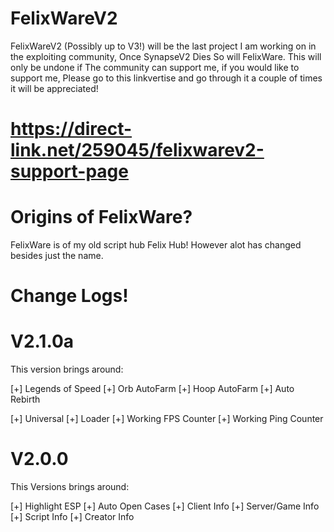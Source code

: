 # FelixWareV2

FelixWareV2 (Possibly up to V3!) will be the last project I am working on in the exploiting community, Once SynapseV2 Dies So will FelixWare. This will only be undone if The community can support me, if you would like to support me, Please go to this linkvertise and go through it a couple of times it will be appreciated!

# https://direct-link.net/259045/felixwarev2-support-page

# Origins of FelixWare?
FelixWare is of my old script hub Felix Hub! However alot has changed besides just the name.

# Change Logs!

# V2.1.0a

This version brings around:

[+] Legends of Speed
[+] Orb AutoFarm
[+] Hoop AutoFarm
[+] Auto Rebirth

[+] Universal
[+] Loader
[+] Working FPS Counter
[+] Working Ping Counter



# V2.0.0

This Versions brings around:

[+] Highlight ESP
[+] Auto Open Cases
[+] Client Info
[+] Server/Game Info
[+] Script Info
[+] Creator Info
